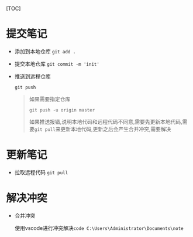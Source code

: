 [TOC]

# 提交笔记

- 添加到本地仓库
  `git add .`

- 提交本地仓库
  `git commit -m 'init'`

- 推送到远程仓库

  `git push`

  > 如果需要指定仓库
  >
  > `git push -u origin master`
  >
  > 
  >
  > 如果推送报错,说明本地代码和远程代码不同意,需要先更新本地代码,需要`git pull`来更新本地代码,更新之后会产生合并冲突,需要解决

# 更新笔记

- 拉取远程代码
  `git pull`

# 解决冲突

- 合并冲突

  使用vscode进行冲突解决`code C:\Users\Administrator\Documents\note `

